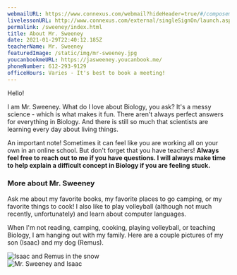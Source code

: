```yaml
---
webmailURL: https://www.connexus.com/webmail?hideHeader=true/#/composemessage?idWebuser=2786770
livelessonURL: http://www.connexus.com/external/singleSignOn/launch.aspx?staticId=liveLesson&url-path=jasweeney&domain=ww3.livelesson.com
permalink: /sweeney/index.html
title: About Mr. Sweeney
date: 2021-01-29T22:40:12.185Z
teacherName: Mr. Sweeney
featuredImage: /static/img/mr-sweeney.jpg
youcanbookmeURL: https://jasweeney.youcanbook.me/
phoneNumber: 612-293-9129
officeHours: Varies - It's best to book a meeting!
---
```

Hello!

I am Mr. Sweeney. What do I love about Biology, you ask? It's a messy science - which is what makes it fun. There aren't always perfect answers for everything in Biology. And there is still so much that scientists are learning every day about living things.

An important note! Sometimes it can feel like you are working all on your own in an online school. But don't forget that you have teachers! **Always feel free to reach out to me if you have questions. I will always make time to help explain a difficult concept in Biology if you are feeling stuck.**

### More about Mr. Sweeney

Ask me about my favorite books, my favorite places to go camping, or my favorite things to cook! I also like to play volleyball (although not much recently, unfortunately) and learn about computer languages. 

When I'm not reading, camping, cooking, playing volleyball, or teaching Biology, I am hanging out with my family. Here are a couple pictures of my son (Isaac) and my dog (Remus).

![Isaac and Remus in the snow](https://lh3.googleusercontent.com/pw/ACtC-3cPn_4WPhv2yLBCNaWsdFUMz-d5jTVFJzTWsXVB3U9eX2Pae1xd_7MLqCXBh5TcUNO-haJxysPPyofuPfGjqVl9RNe7-mgwR0nLijLuLc4q5WxyYXGbkpcsyKK8325J8RMenR-d8DVffTO_uceehQdy=w834-h625-no)
<br>
![Mr. Sweeney and Isaac](https://lh3.googleusercontent.com/pw/ACtC-3cUzpg9MiFRTVZGkCD-6QAPhzF2ep8vYMyuCnhmSDnz5ilMGMaOZYoL1i9yOHkrGhXNfmZUzBUz1fYBqwLox_d0OXfwXaGQeIOpZux4l6jVjHknWydppdt8qJxn2Jfbfs_CEoKh5TUfcpeQgalZMFN_=w834-h625-no)